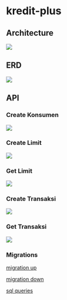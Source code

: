 # kredit-plus

## Architecture
![](./misc/img/1.png)
## ERD
![](./misc/img/2.png)
## API
### Create Konsumen
![](./misc/img/3.png)
### Create Limit
![](./misc/img/4.png)
### Get Limit
![](./misc/img/5.png)
### Create Transaksi
![](./misc/img/6.png)
### Get Transaksi
![](./misc/img/7.png)

### Migrations
[migration up](./migrations/01_microservices_tables_init.up.sql)

[migration down](./migrations/01_microservices_tables_init.down.sql)

[sql queries](./writer-service/internal/kredit/repository/sql_queries.go)
